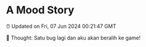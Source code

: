 # A Mood Story

⏰ Updated on Fri, 07 Jun 2024 00:21:47 GMT

💭 Thought: Satu bug lagi dan aku akan beralih ke game!


